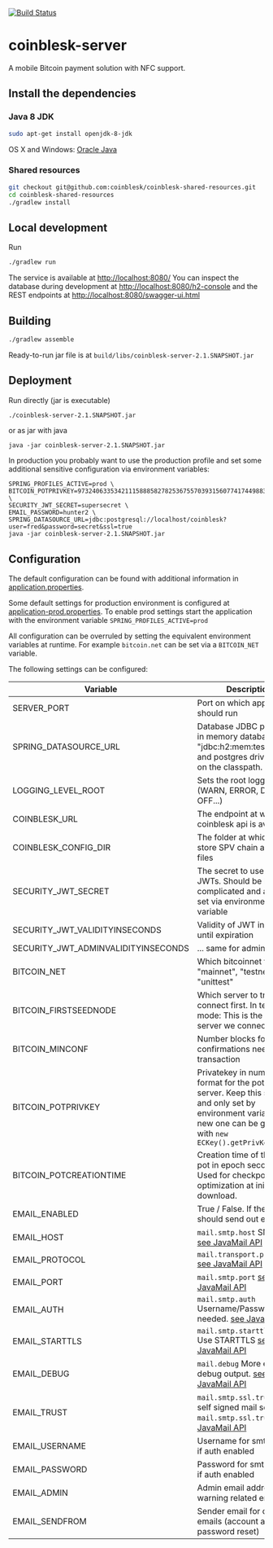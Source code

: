 [![Build Status](https://travis-ci.org/coinblesk/coinblesk-server.svg?branch=master)](https://travis-ci.org/coinblesk/coinblesk-server)


# coinblesk-server

A mobile Bitcoin payment solution with NFC support.

## Install the dependencies

### Java 8 JDK
```bash
sudo apt-get install openjdk-8-jdk
```

OS X and Windows: [Oracle Java](http://www.oracle.com/technetwork/java/javase/downloads/index.html)

### Shared resources

```bash
git checkout git@github.com:coinblesk/coinblesk-shared-resources.git
cd coinblesk-shared-resources
./gradlew install
```

## Local development

Run 
```bash
./gradlew run
```

The service is available at [http://localhost:8080/](http://localhost:8080)
You can inspect the database during development at 
[http://localhost:8080/h2-console](http://localhost:8080/h2-console) and the REST endpoints at 
[http://localhost:8080/swagger-ui.html](http://localhost:8080/swagger-ui.html)

## Building

```bash
./gradlew assemble
```
Ready-to-run jar file is at `build/libs/coinblesk-server-2.1.SNAPSHOT.jar`

## Deployment

Run directly (jar is executable)
```bash
./coinblesk-server-2.1.SNAPSHOT.jar
```

or as jar with java
```
java -jar coinblesk-server-2.1.SNAPSHOT.jar
```

In production you probably want to use the production profile and set some additional sensitive configuration via environment variables:
```
SPRING_PROFILES_ACTIVE=prod \
BITCOIN_POTPRIVKEY=97324063353421115888582782536755703931560774174498831848725083330146537953701 \
SECURITY_JWT_SECRET=supersecret \
EMAIL_PASSWORD=hunter2 \
SPRING_DATASOURCE_URL=jdbc:postgresql://localhost/coinblesk?user=fred&password=secret&ssl=true
java -jar coinblesk-server-2.1.SNAPSHOT.jar
```

## Configuration

The default configuration can be found with additional information in [application.properties](application.properties).

Some default settings for production environment is configured at [application-prod.properties](application-prod.properties).
To enable prod settings start the application with the environment variable `SPRING_PROFILES_ACTIVE=prod`

All configuration can be overruled by setting the equivalent environment variables at runtime. For example `bitcoin.net` can be set via a `BITCOIN_NET` variable.

The following settings can be configured:

| Variable                            | Description                                                                                                                                                              | Example                           |
|-------------------------------------|--------------------------------------------------------------------------------------------------------------------------------------------------------------------------|-----------------------------------|
| SERVER_PORT                         | Port on which application should run                                                                                                                                     | 8888                              |
| SPRING_DATASOURCE_URL               | Database JDBC path. For in memory database use "jdbc:h2:mem:testdb". h2 and postgres drivers are on the classpath.                                                       | jdbc:h2:mem:testdb                |
| LOGGING_LEVEL_ROOT                  | Sets the root logging level (WARN, ERROR, DEBUG, OFF...)                                                                                                                 | INFO                              |
| COINBLESK_URL                       | The endpoint at which coinblesk api is available                                                                                                                         | https://coinblesk.org/            |
| COINBLESK_CONFIG_DIR                | The folder at which to store SPV chain and wallet files                                                                                                                  | /var/coinblesk                    |
| SECURITY_JWT_SECRET                 | The secret to use to sign JWTs. Should be long and complicated and always set via environment variable                                                                   | kI34jxqkrPxv8qYxaQpx98...         |
| SECURITY_JWT_VALIDITYINSECONDS      | Validity of JWT in seconds until expiration                                                                                                                              | 604800                            |
| SECURITY_JWT_ADMINVALIDITYINSECONDS | ... same for admin users                                                                                                                                                 | 3600                              |
| BITCOIN_NET                         | Which bitcoinnet to use: "mainnet", "testnet", "unittest"                                                                                                                | testnet                           |
| BITCOIN_FIRSTSEEDNODE               | Which server to try to connect first. In testnet mode: This is the only server we connect to.                                                                            | bitcoin4-fullnode.csg.uzh.ch      |
| BITCOIN_MINCONF                     | Number blocks for confirmations needed for a transaction                                                                                                                 | 1                                 |
| BITCOIN_POTPRIVKEY                  | Privatekey in number format for the pot of the server. Keep this secret and only set by environment variable. A new one can be generated with `new ECKey().getPrivKey()` | 973240633534211158885827803931... |
| BITCOIN_POTCREATIONTIME             | Creation time of the wallet pot in epoch seconds. Used for checkpointing optimization at initial chain download.                                                         | 1486638252                        |
| EMAIL_ENABLED                       | True / False. If the server should send out email.                                                                                                                       | True                              |
| EMAIL_HOST                          | `mail.smtp.host` SMTP host [see JavaMail API](https://javamail.java.net/nonav/docs/api/)                                                                                 | mail.office365.com                |
| EMAIL_PROTOCOL                      | `mail.transport.protocol` [see JavaMail API](https://javamail.java.net/nonav/docs/api/)                                                                                  | smtp                              |
| EMAIL_PORT                          | `mail.smtp.port` [see JavaMail API](https://javamail.java.net/nonav/docs/api/)                                                                                           | 587                               |
| EMAIL_AUTH                          | `mail.smtp.auth` Username/Password needed. [see JavaMail API](https://javamail.java.net/nonav/docs/api/)                                                                 | true                              |
| EMAIL_STARTTLS                      | `mail.smtp.starttls.enable` Use STARTTLS [see JavaMail API](https://javamail.java.net/nonav/docs/api/)                                                                   | true                              |
| EMAIL_DEBUG                         | `mail.debug` More email debug output. [see JavaMail API](https://javamail.java.net/nonav/docs/api/)                                                                      | false                             |
| EMAIL_TRUST                         | `mail.smtp.ssl.trust` Trust self signed mail servers. `mail.smtp.ssl.trust` [see JavaMail API](https://javamail.java.net/nonav/docs/api/)                                | false                             |
| EMAIL_USERNAME                      | Username for smtp server if auth enabled                                                                                                                                 | bob                               |
| EMAIL_PASSWORD                      | Password for smtp server if auth enabled                                                                                                                                 | supersecurepassword!              |
| EMAIL_ADMIN                         | Admin email address for warning related emails                                                                                                                           | admin@coinblesk.ch                |
| EMAIL_SENDFROM                      | Sender email for outgoing emails (account activation, password reset)                                                                                                    | info@coinblesk.ch                 |
